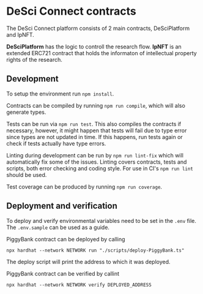 # DeSci Connect contracts

The DeSci Connect platform consists of 2 main contracts, DeSciPlatform and IpNFT.

**DeSciPlatform** has the logic to controll the research flow.
**IpNFT** is an extended ERC721 contract that holds the informaton of intellectual property rights of the research.

## Development

To setup the environment run `npm install`.

Contracts can be compiled by running `npm run compile`, which will also generate types.

Tests can be run via `npm run test`. This also compiles the contracts if necessary, however, it might happen that tests will fail due to type error since types are not updated in time. If this happens, run tests again or check if tests actually have type errors.

Linting during development can be run by `npm run lint-fix` which will automatically fix some of the issues. Linting covers contracts, tests and scripts, both error checking and coding style. For use in CI's `npm run lint` should be used.

Test coverage can be produced by running `npm run coverage`.

## Deployment and verification

To deploy and verify environmental variables need to be set in the `.env` file. The `.env.sample` can be used as a guide.

PiggyBank contract can be deployed by calling

```console
npx hardhat --network NETWORK run "./scripts/deploy-PiggyBank.ts"
```

The deploy script will print the address to which it was deployed.

PiggyBank contract can be verified by callint

```console
npx hardhat --network NETWORK verify DEPLOYED_ADDRESS
```
